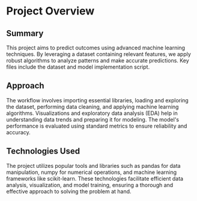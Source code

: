 # Project Overview

## Summary

This project aims to predict outcomes using advanced machine learning techniques. By leveraging a dataset containing relevant features, we apply robust algorithms to analyze patterns and make accurate predictions. Key files include the dataset and model implementation script.

## Approach

The workflow involves importing essential libraries, loading and exploring the dataset, performing data cleaning, and applying machine learning algorithms. Visualizations and exploratory data analysis (EDA) help in understanding data trends and preparing it for modeling. The model's performance is evaluated using standard metrics to ensure reliability and accuracy.

## Technologies Used

The project utilizes popular tools and libraries such as pandas for data manipulation, numpy for numerical operations, and machine learning frameworks like scikit-learn. These technologies facilitate efficient data analysis, visualization, and model training, ensuring a thorough and effective approach to solving the problem at hand.
